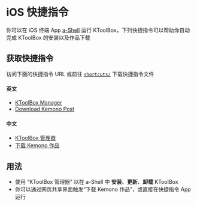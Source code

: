 # iOS 快捷指令

你可以在 iOS 终端 App [a-Shell](https://github.com/holzschu/a-shell) 运行 KToolBox，下列快捷指令可以帮助你自动完成 KToolBox 的安装以及作品下载

## 获取快捷指令

访问下面的快捷指令 URL 或前往 [`shortcuts/`](https://github.com/Ljzd-PRO/KToolBox/tree/master/shortcuts) 下载快捷指令文件

#### 英文

- [KToolBox Manager](https://www.icloud.com/shortcuts/0bf54a3131e14259982870c640c7efb8)
- [Download Kemono Post](https://www.icloud.com/shortcuts/b5633b6a80354a9890d53bab9f756234)

#### 中文

- [KToolBox 管理器](https://www.icloud.com/shortcuts/2f9c2a6b74f140758fb0f5620d032f31)
- [下载 Kemono 作品](https://www.icloud.com/shortcuts/b12036bb0c6148bea761de06e3b65667)

## 用法

- 使用 “KToolBox 管理器” 以在 a-Shell 中 **安装**、**更新**、**卸载** KToolBox
- 你可以通过网页共享界面触发“下载 Kemono 作品”，或直接在快捷指令 App 运行

